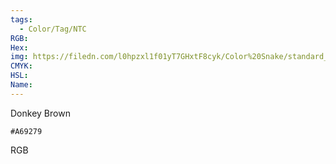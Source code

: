 ```yaml
---
tags:
  - Color/Tag/NTC
RGB:
Hex:
img: https://filedn.com/l0hpzxl1f01yT7GHxtF8cyk/Color%20Snake/standard_csv_to_svg//A69279.svg
CMYK:
HSL:
Name:
---
```

Donkey Brown
```palette
#A69279
```
RGB
